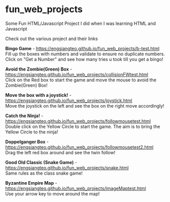 # fun_web_projects
Some Fun HTML/Javascript Project I did when I was learning HTML and Javascript

Check out the various project and their links

**Bingo Game** - https://engsiangteo.github.io/fun_web_projects/b-test.html <br/>
Fill up the boxes with numbers and validate to ensure no duplicate numbers. 
Click on "Get a Number" and see how many tries u took till you get a bingo!

**Avoid the Zombie(Green) Box** - https://engsiangteo.github.io/fun_web_projects/collisionFWtest.html <br/>
Click on the Red box to start the game and move the mouse to avoid the Zombie(Green) Box!

**Move the box with a joystick!** - https://engsiangteo.github.io/fun_web_projects/joystick.html <br/>
Move the joystick on the left and see the box on the right move accordingly!

**Catch the Ninja!** - https://engsiangteo.github.io/fun_web_projects/followmousetest.html <br/>
Double click on the Yellow Circle to start the game. 
The aim is to bring the Yellow Circle to the ninja!

**Doppelganger Box** - https://engsiangteo.github.io/fun_web_projects/followmousetest2.html <br/>
Drag the left red box around and see the twin follow!

**Good Old Classic (Snake Game)** - https://engsiangteo.github.io/fun_web_projects/snake.html <br/>
Same rules as the class snake game!

**Byzantine Empire Map** - https://engsiangteo.github.io/fun_web_projects/imageMaptest.html <br/>
Use your arrow key to move around the map! 


